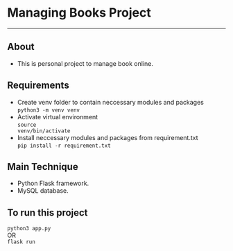 # Managing Books Project
----
## About 
- This is personal project to manage book online.
## Requirements
- Create venv folder to contain neccessary modules and packages </br>
<code>python3 -m venv venv</code>
- Activate virtual environment </br>
<code>source venv/bin/activate</code>
- Install neccessary modules and packages from requirement.txt </br>
<code>pip install -r requirement.txt</code> 
## Main Technique
- Python Flask framework. </br>
- MySQL database.

## To run this project 
<code>python3 app.py</code> </br>
OR </br>
<code>flask run</code>